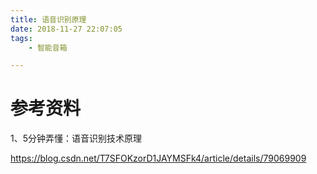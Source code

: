 ```yaml
---
title: 语音识别原理
date: 2018-11-27 22:07:05
tags:
	- 智能音箱

---
```






# 参考资料

1、5分钟弄懂：语音识别技术原理

https://blog.csdn.net/T7SFOKzorD1JAYMSFk4/article/details/79069909